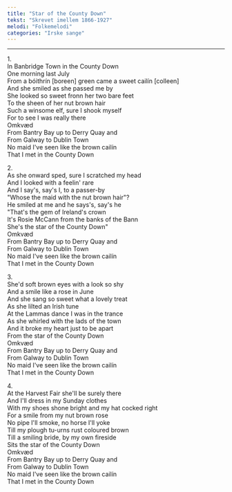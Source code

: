 ```yaml
---
title: "Star of the County Down"
tekst: "Skrevet imellem 1866-1927"
melodi: "Folkemelodi"
categories: "Irske sange"
---
```

***

1\.\
In Banbridge Town in the County Down<br>
One morning last July<br>
From a bóithrín [boreen] green came a sweet cailín [colleen]<br>
And she smiled as she passed me by<br>
She looked so sweet fronn her two bare feet<br>
To the sheen of her nut brown hair<br>
Such a winsome elf, sure I shook myself<br>
For to see I was really there<br>
Omkvæd<br>
From Bantry Bay up to Derry Quay and<br>
From Galway to Dublin Town<br>
No maid I've seen like the brown cailín<br>
That I met in the County Down<br>

2\.\
As she onward sped, sure I scratched my head<br>
And I looked with a feelin' rare<br>
And I say's, say's I, to a passer-by<br>
"Whose the maid with the nut brown hair"?<br>
He smiled at me and he says's, say's he<br>
"That's the gem of Ireland's crown<br>
It's Rosie McCann from the banks of the Bann<br>
She's the star of the County Down"<br>
Omkvæd<br>
From Bantry Bay up to Derry Quay and<br>
From Galway to Dublin Town<br>
No maid I've seen like the brown cailín<br>
That I met in the County Down<br>

3\.\
She'd soft brown eyes with a look so shy<br>
And a smile like a rose in June<br>
And she sang so sweet what a lovely treat<br>
As she lilted an Irish tune<br>
At the Lammas dance I was in the trance<br>
As she whirled with the lads of the town<br>
And it broke my heart just to be apart<br>
From the star of the County Down<br>
Omkvæd<br>
From Bantry Bay up to Derry Quay and<br>
From Galway to Dublin Town<br>
No maid I've seen like the brown cailín<br>
That I met in the County Down<br>

4\.\
At the Harvest Fair she'll be surely there<br>
And I'll dress in my Sunday clothes<br>
With my shoes shone bright and my hat cocked right<br>
For a smile from my nut brown rose<br>
No pipe I'll smoke, no horse I'll yoke<br>
Till my plough tu-urns rust coloured brown<br>
Till a smiling bride, by my own fireside<br>
Sits the star of the County Down<br>
Omkvæd<br>
From Bantry Bay up to Derry Quay and<br>
From Galway to Dublin Town<br>
No maid I've seen like the brown cailín<br>
That I met in the County Down<br>
